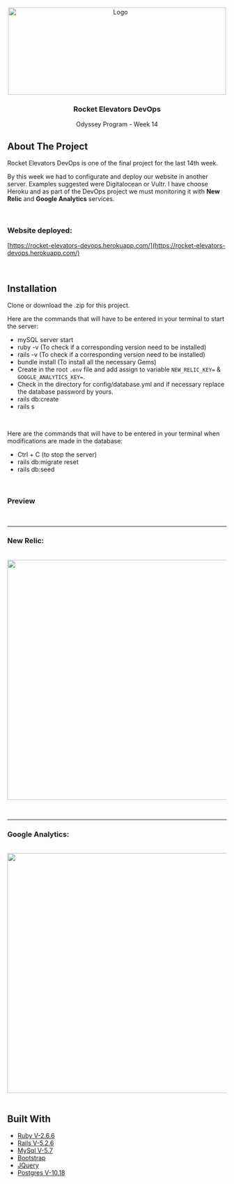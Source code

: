 <!-- PROJECT LOGO -->
<br />
<p align="center">
  <a href="https://rocket-elevators-devops.herokuapp.com/assets/_rocket/R2-3c6296bf2343b849b947f8ccfce0de61dd34ba7f9e2a23a53d0a743bc4604e3c.png">
    <img src="https://rocket-elevators-devops.herokuapp.com/assets/_rocket/R2-3c6296bf2343b849b947f8ccfce0de61dd34ba7f9e2a23a53d0a743bc4604e3c.png" alt="Logo" width="500" height="200">
  </a>

  <h3 align="center">Rocket Elevators DevOps
</h3>
  
  <p align="center">
    Odyssey Program - Week 14 
  </p>
</p>



<!-- ABOUT THE PROJECT -->
## About The Project

Rocket Elevators DevOps is one of the final project for the last 14th week.

By this week we had to configurate and deploy our website in another server. Examples suggested were Digitalocean or Vultr. I have choose Heroku
and as part of the DevOps project we must monitoring it with **New Relic** and **Google Analytics** services.

<br>

### Website deployed:
[https://rocket-elevators-devops.herokuapp.com/](https://rocket-elevators-devops.herokuapp.com/)


<br>

## Installation

Clone or download the .zip for this project. 

Here are the commands that will have to be entered in your terminal to start the server:
- mySQL server start
- ruby -v (To check if a corresponding version need to be installed)
- rails -v (To check if a corresponding version need to be installed)
- bundle install (To install all the necessary Gems)
- Create in the root `.env` file and add assign to variable `NEW_RELIC_KEY=` & `GOOGLE_ANALYTICS_KEY=`.
- Check in the directory for config/database.yml and if necessary replace the database password by yours.
- rails db:create
- rails s

<br>

Here are the commands that will have to be entered in your terminal when modifications are made in the database:
- Ctrl + C (to stop the server)
- rails db:migrate reset
- rails db:seed

<br>

### Preview
<br><hr>
### New Relic:
<br>

<img src="gifs/new-relic-1.gif" width="1050" height="550"/>

<br><hr>
### Google Analytics:
<br>
<img src="gifs/google-analytics-2.gif" width="1050" height="550"/>

<br>


<br>

## Built With

* [Ruby V-2.6.6](https://www.ruby-lang.org/en/)
* [Rails V-5.2.6](https://guides.rubyonrails.org/)
* [MySql V-5.7](https://dev.mysql.com/)
* [Bootstrap](https://getbootstrap.com)
* [JQuery](https://jquery.com)
* [Postgres V-10.18](https://www.postgresql.org/docs/10/release-10-18.html)


<br>